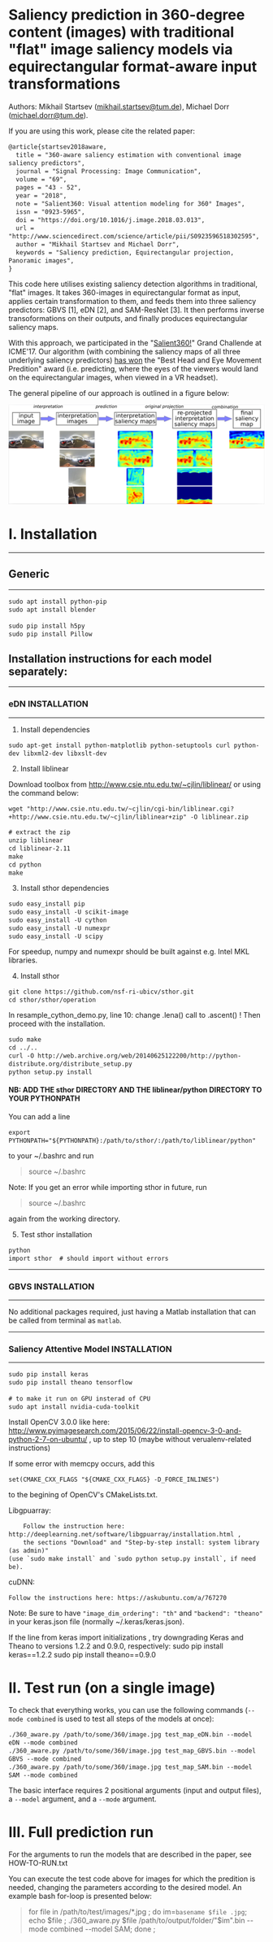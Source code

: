 # Saliency prediction in 360-degree content (images) with traditional "flat" image saliency models via equirectangular format-aware input transformations

Authors:
Mikhail Startsev (mikhail.startsev@tum.de), Michael Dorr (michael.dorr@tum.de).


If you are using this work, please cite the related paper:

    @article{startsev2018aware,
      title = "360-aware saliency estimation with conventional image saliency predictors",
      journal = "Signal Processing: Image Communication",
      volume = "69",
      pages = "43 - 52",
      year = "2018",
      note = "Salient360: Visual attention modeling for 360° Images",
      issn = "0923-5965",
      doi = "https://doi.org/10.1016/j.image.2018.03.013",
      url = "http://www.sciencedirect.com/science/article/pii/S0923596518302595",
      author = "Mikhail Startsev and Michael Dorr",
      keywords = "Saliency prediction, Equirectangular projection, Panoramic images",
    }

This code here utilises existing saliency detection algorithms in traditional, "flat" images. It takes 360-images 
in equirectangular format as input,
applies certain transformation to them, and feeds them into three saliency predictors: GBVS [1], eDN [2], and SAM-ResNet [3].
It then performs inverse transoformations on their outputs, and finally produces equirectangular saliency maps.

With this approach, we participated in the "[Salient360!](https://salient360.ls2n.fr)" Grand Challende at ICME'17. Our algorithm (with combining the saliency 
maps of all three underlying saliency predictors) [has won](https://salient360.ls2n.fr/grand-challenges/icme17/) the "Best Head and Eye Movement Predition" award (i.e. predicting, 
where the eyes of the viewers would land on the equirectangular images, when viewed in a VR headset).

The general pipeline of our approach is outlined in a figure below:

![alt text](https://github.com/MikhailStartsev/360_aware_saliency/blob/master/figures/overview.png "Overview of our pipeline")


# I. Installation

-------
## Generic
-------

    sudo apt install python-pip
    sudo apt install blender

    sudo pip install h5py
    sudo pip install Pillow


## Installation instructions for each model separately:

----------------
### eDN INSTALLATION
----------------

1. Install dependencies 
  ```
  sudo apt-get install python-matplotlib python-setuptools curl python-dev libxml2-dev libxslt-dev
  ```
  
2. Install liblinear
  
  Download toolbox from http://www.csie.ntu.edu.tw/~cjlin/liblinear/
  or using the command below:

  ```
  wget "http://www.csie.ntu.edu.tw/~cjlin/cgi-bin/liblinear.cgi?+http://www.csie.ntu.edu.tw/~cjlin/liblinear+zip" -O liblinear.zip
  ```
  
  ```
  # extract the zip
  unzip liblinear
  cd liblinear-2.11 
  make
  cd python
  make
  ```
  
3. Install sthor dependencies

  ```
  sudo easy_install pip
  sudo easy_install -U scikit-image
  sudo easy_install -U cython
  sudo easy_install -U numexpr
  sudo easy_install -U scipy
  ```
  
  For speedup, numpy and numexpr should be built against e.g. Intel MKL libraries.
  
4. Install sthor
  
  ```
  git clone https://github.com/nsf-ri-ubicv/sthor.git
  cd sthor/sthor/operation
  ```

In resample_cython_demo.py, line 10: change .lena() call to .ascent() ! Then proceed with the installation.

  ```
  sudo make
  cd ../..
  curl -O http://web.archive.org/web/20140625122200/http://python-distribute.org/distribute_setup.py
  python setup.py install
  ```

#### NB: ADD THE sthor DIRECTORY AND THE liblinear/python DIRECTORY TO YOUR PYTHONPATH

You can add a line 

  	export PYTHONPATH="${PYTHONPATH}:/path/to/sthor/:/path/to/liblinear/python"
    
to your ~/.bashrc and run

> source ~/.bashrc

Note: If you get an error while importing sthor in future, run 

> source ~/.bashrc

again from the working directory.

5. Test sthor installation
  
  ```
  python
  import sthor  # should import without errors
  ```

-----------------
### GBVS INSTALLATION
-----------------

No additional packages required, just having a Matlab installation that can be called from terminal as `matlab`.

-------------------------------------
### Saliency Attentive Model INSTALLATION
-------------------------------------

    sudo pip install keras
    sudo pip install theano tensorflow

    # to make it run on GPU insterad of CPU
    sudo apt install nvidia-cuda-toolkit

Install OpenCV 3.0.0 like here: http://www.pyimagesearch.com/2015/06/22/install-opencv-3-0-and-python-2-7-on-ubuntu/ , up to step 10
(maybe without verualenv-related instructions)

If some error with memcpy occurs, add this

    set(CMAKE_CXX_FLAGS "${CMAKE_CXX_FLAGS} -D_FORCE_INLINES")
  
to the begining of OpenCV's CMakeLists.txt.


Libgpuarray:

        Follow the instruction here: http://deeplearning.net/software/libgpuarray/installation.html ,
        the sections "Download" and "Step-by-step install: system library (as admin)"
    (use `sudo make install` and `sudo python setup.py install`, if need be).

cuDNN:

    Follow the instructions here: https://askubuntu.com/a/767270


Note: Be sure to have ```"image_dim_ordering": "th"``` and ```"backend": "theano"``` in your keras.json file (normally ~/.keras/keras.json).


If the line 
    from keras import initializations ,
try downgrading Keras and Theano to versions 1.2.2 and 0.9.0, respectively:
    sudo pip install keras==1.2.2
    sudo pip install theano==0.9.0

# II. Test run (on a single image)

To check that everything works, you can use the following commands (`--mode combined` is used to test all steps of the models at once):

    ./360_aware.py /path/to/some/360/image.jpg test_map_eDN.bin --model eDN --mode combined
    ./360_aware.py /path/to/some/360/image.jpg test_map_GBVS.bin --model GBVS --mode combined
    ./360_aware.py /path/to/some/360/image.jpg test_map_SAM.bin --model SAM --mode combined

The basic interface requires 2 positional arguments (input and output files), a `--model` argument, and a `--mode` argument.

# III. Full prediction run

For the arguments to run the models that are described in the paper, see HOW-TO-RUN.txt

You can execute the test code above for images for which the predition is needed, changing the parameters according to the desired model. 
An example bash for-loop is presented below:

> for file in /path/to/test/images/*.jpg ; do im=`basename $file .jpg`; echo $file ; ./360_aware.py $file /path/to/output/folder/"$im".bin --mode combined --model SAM; done ;

